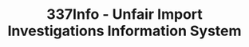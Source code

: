 ---
bigquery: https://console.cloud.google.com/bigquery?p=patents-public-data&d=usitc_investigations&page=dataset&project=sheets-management-319211
citation: US International Trade Commission 337Info Unfair Import Investigations Information
  System
contributors: US International Trade Comission
cost: None
description: US International Trade Commission 337Info Unfair Import Investigations
  Information System contains data on investigations done under Section 337. Section
  337 declares the infringement of certain statutory intellectual property rights
  and other forms of unfair competition in import trade to be unlawful practices.
  Most Section 337 investigations involve allegations of patent or registered trademark
  infringement.
documentation: FAQ and tutorial available on the site
last_edit: 04/11/2022, 09:27:57
location: https://pubapps2.usitc.gov/337external/
maintained_by: US International Trade Comission
schema_fields:
- investigationType
- investigationTermDate
- endDateMarkmanHearing
- patentNumbers
- issueDateOtherNonFinal
- gcAttorney
- dateOfPublicationFrNotice
- title
- startDateMarkmanHearing
- finalIdOnViolationDue
- id
- ouiiParticipation
- teoProceedingInvolved
- trademarkNumbers
- finalIdOnViolationIssue
- investigationNo
- ouiiAttorney
- scheduledStartDateEvidHear
- internalRemand
- teoIdIssueDate
- cafcAppeals
- scheduledEndDateEvidHear
- currentActiveALJ
- copyrightNumbers
- dateComplaintFiled
- finalDetViolation
- markmanHearing
- actualEndDateEvidHear
- currentStatus
- teoIdDueDate
- publication_number
- invUnfairAct
- complainant
- docketNo
- respondent
- patentNumber
- lastUpdated
- dateCreated
- teoReliefGranted
- targetDate
- aljAssigned
- htsNumbers
- actualStartDateEvidHear
- finalDetNoViolation
shortname: unfair_import_investigations
tags:
- import
- legal
- trade
timeframe: 2008-2021 (prior to 2008 downloadable as a JSON file)
title: 337Info - Unfair Import Investigations Information System
uuid: 2721f5ec-e599-4890-9265-9706719fc71e
---